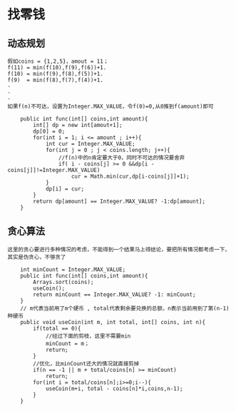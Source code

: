 # 找零钱

## 动态规划

    假如coins = {1,2,5}，amout = 11；
    f(11) = min(f(10),f(9),f(6))+1.
    f(10) = min(f(9),f(8),f(5))+1.
    f(9)  = min(f(8),f(7),f(4))+1.
    ·
    ·
    ·
    如果f(n)不可达，设置为Integer.MAX_VALUE，令f(0)=0,从0推到f(amount)即可

````
    public int func(int[] coins,int amount){
        int[] dp = new int[amout+1];
        dp[0] = 0;
        for(int i = 1; i <= amount ; i++){
            int cur = Integer.MAX_VALUE;
            for(int j = 0 ; j < coins.length; j++){
                //f(n)中的n肯定要大于0，同时不可达的情况要舍弃
                if( i - coins[j] >= 0 &&dp[i - coins[j]]!=Integer.MAX_VALUE)
                    cur = Math.min(cur,dp[i-coins[j]]+1);
            }
            dp[i] = cur;
        }
        return dp[amount] == Integer.MAX_VALUE? -1:dp[amount];
    }
````

## 贪心算法

    这里的贪心要进行多种情况的考虑，不能得到一个结果马上得结论，要把所有情况都考虑一下，其实是伪贪心，不够贪了

````
    int minCount = Integer.MAX_VALUE;
    public int func(int[] coins,int amount){
        Arrays.sort(coins);
        useCoin();
        return minCount == Integer.MAX_VALUE? -1: minCount;
    }
    // m代表当前用了m个硬币 , total代表剩余要兑换的总额，n表示当前用到了第(n-1)种硬币
    public void useCoin(int m, int total, int[] coins, int n){
        if(total == 0){
            //经过下面的剪枝，这里不需要min
            minCount = m；
            return;
        }
        //优化，比minCount还大的情况就直接剪掉
        if(n == -1 || m + total/coins[n] >= minCount)
            return;
        for(int i = total/coins[n];i>=0;i--){
            useCoin(m+i, total - coins[n]*i,coins,n-1);    
        }
    }
````